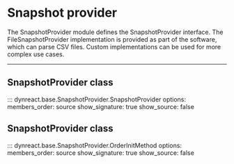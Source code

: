 # Snapshot provider

The SnapshotProvider module defines the SnapshotProvider interface. The FileSnapshotProvider implementation
is provided as part of the software, which can parse CSV files. Custom implementations can be used
for more complex use cases.

---

## **SnapshotProvider** class

::: dynreact.base.SnapshotProvider.SnapshotProvider
    options:
        members_order: source
        show_signature: true
        show_source: false


## **SnapshotProvider** class

::: dynreact.base.SnapshotProvider.OrderInitMethod
    options:
        members_order: source
        show_signature: true
        show_source: false
